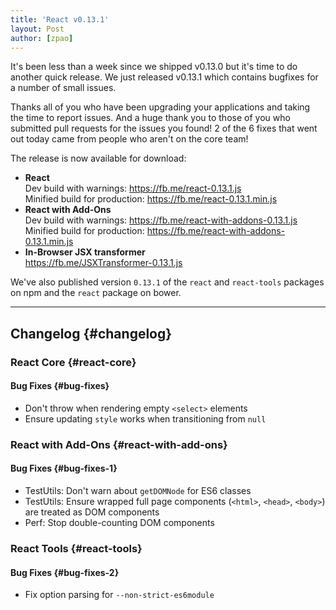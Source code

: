 ```yaml
---
title: 'React v0.13.1'
layout: Post
author: [zpao]
---
```


It's been less than a week since we shipped v0.13.0 but it's time to do another quick release. We just released v0.13.1 which contains bugfixes for a number of small issues.

Thanks all of you who have been upgrading your applications and taking the time to report issues. And a huge thank you to those of you who submitted pull requests for the issues you found! 2 of the 6 fixes that went out today came from people who aren't on the core team!

The release is now available for download:

- **React**  
  Dev build with warnings: <https://fb.me/react-0.13.1.js>  
  Minified build for production: <https://fb.me/react-0.13.1.min.js>
- **React with Add-Ons**  
  Dev build with warnings: <https://fb.me/react-with-addons-0.13.1.js>  
  Minified build for production: <https://fb.me/react-with-addons-0.13.1.min.js>
- **In-Browser JSX transformer**  
  <https://fb.me/JSXTransformer-0.13.1.js>

We've also published version `0.13.1` of the `react` and `react-tools` packages on npm and the `react` package on bower.

---

## Changelog {#changelog}

### React Core {#react-core}

#### Bug Fixes {#bug-fixes}

- Don't throw when rendering empty `<select>` elements
- Ensure updating `style` works when transitioning from `null`

### React with Add-Ons {#react-with-add-ons}

#### Bug Fixes {#bug-fixes-1}

- TestUtils: Don't warn about `getDOMNode` for ES6 classes
- TestUtils: Ensure wrapped full page components (`<html>`, `<head>`, `<body>`) are treated as DOM components
- Perf: Stop double-counting DOM components

### React Tools {#react-tools}

#### Bug Fixes {#bug-fixes-2}

- Fix option parsing for `--non-strict-es6module`
